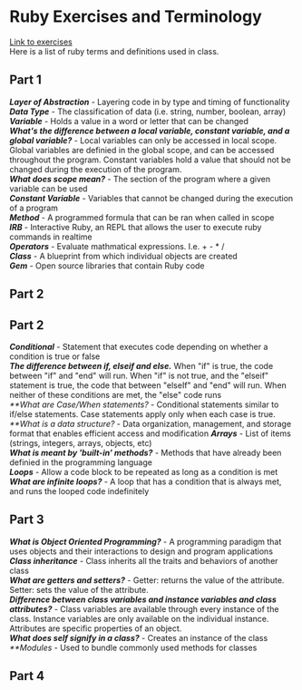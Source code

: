 # Ruby Exercises and Terminology

[Link to exercises](https://github.com/cruzgerman216/CodeLabs-Ruby-on-Rails-Exercises) <br>
Here is a list of ruby terms and definitions used in class.

## Part 1

<em>**Layer of Abstraction**</em> - Layering code in by type and timing of functionality<br>
<em>**Data Type**</em> - The classification of data (i.e. string, number, boolean, array) <br>
<em>**Variable**</em> - Holds a value in a word or letter that can be changed <br>
<em>**What's the difference between a local variable, constant variable, and a global variable?**</em> - Local variables can only be accessed in local scope. Global variables are definied in the global scope, and can be accessed throughout the program. Constant variables hold a value that should not be changed during the execution of the program. <br>
<em>**What does scope mean?**</em> - The section of the program where a given variable can be used <br>
<em>**Constant Variable**</em> - Variables that cannot be changed during the execution of a program <br>
<em>**Method**</em> - A programmed formula that can be ran when called in scope <br>
<em>**IRB**</em> - Interactive Ruby, an REPL that allows the user to execute ruby commands in realtime <br>
<em>**Operators**</em> - Evaluate mathmatical expressions. I.e. + - \* / <br>
<em>**Class**</em> - A blueprint from which individual objects are created <br>
<em>**Gem**</em> - Open source libraries that contain Ruby code <br>

## Part 2

## Part 2

<em>**Conditional**</em> - Statement that executes code depending on whether a condition is true or false <br>
<em>**The difference between if, elseif and else.**</em> When "if" is true, the code between "if" and "end" will run. When "if" is not true, and the "elseif" statement is true, the code that between "elseIf" and "end" will run. When neither of these conditions are met, the "else" code runs <br>
<em>**What are Case/When statements? </em> - Conditional statements similar to if/else statements. Case statements apply only when each case is true.<br>
<em>**What is a data structure? </em> - Data organization, management, and storage format that enables efficient access and modification <rb>
<em>**Arrays**</em> - List of items (strings, integers, arrays, objects, etc) <br>
<em>**What is meant by 'built-in' methods?**</em> - Methods that have already been definied in the programming language <br>
<em>**Loops**</em> - Allow a code block to be repeated as long as a condition is met <br>
<em>**What are infinite loops?**</em> - A loop that has a condition that is always met, and runs the looped code indefinitely<br>

## Part 3

<em>**What is Object Oriented Programming?**</em> - A programming paradigm that uses objects and their interactions to design and program applications <br>
<em>**Class inheritance**</em> - Class inherits all the traits and behaviors of another class <br>
<em>**What are getters and setters?**</em> - Getter: returns the value of the attribute. Setter: sets the value of the attribute.<br>
<em>**Difference between class variables and instance variables and class attributes?**</em> - Class variables are available through every instance of the class. Instance variables are only available on the individual instance. Attributes are specific properties of an object.<br>
<em>**What does self signify in a class?**</em> - Creates an instance of the class <br>
<em>\*\*Modules</em> - Used to bundle commonly used methods for classes <br>

## Part 4
